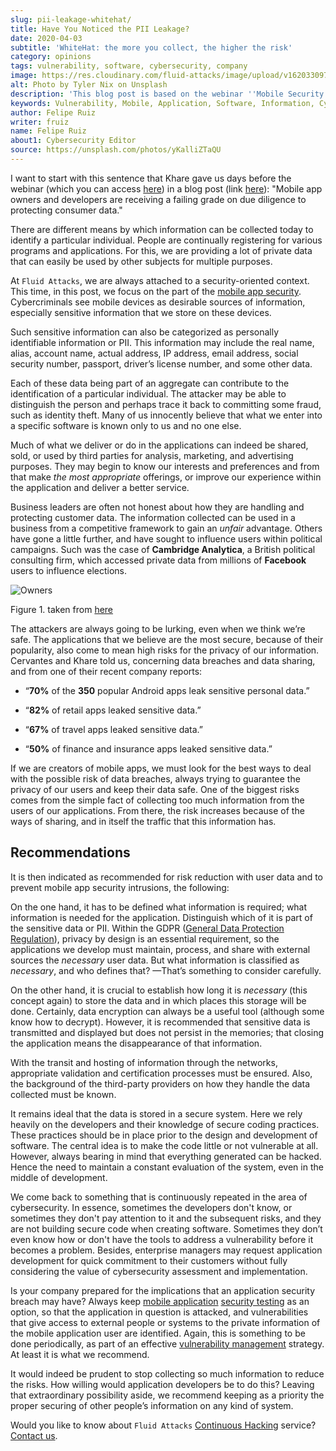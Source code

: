 ```yaml
---
slug: pii-leakage-whitehat/
title: Have You Noticed the PII Leakage?
date: 2020-04-03
subtitle: 'WhiteHat: the more you collect, the higher the risk'
category: opinions
tags: vulnerability, software, cybersecurity, company
image: https://res.cloudinary.com/fluid-attacks/image/upload/v1620330974/blog/pii-leakage-whitehat/cover_dupvh1.webp
alt: Photo by Tyler Nix on Unsplash
description: 'This blog post is based on the webinar ''Mobile Security App-titude: Best Practices for Secure App Design and Data Privacy'' by Eduardo Cervantes from WhiteHat.'
keywords: Vulnerability, Mobile, Application, Software, Information, Cybersecurity, Business, Ethical Hacking, Pentesting
author: Felipe Ruiz
writer: fruiz
name: Felipe Ruiz
about1: Cybersecurity Editor
source: https://unsplash.com/photos/yKalliZTaQU
---
```


I want to start with this sentence that Khare gave us days before the
webinar (which you can access
[here](https://www.brighttalk.com/webcast/11691/387589)) in a blog post
(link
[here](https://www.whitehatsec.com/blog/mobile-security-app-titude-best-practices-for-secure-app-design-and-data-privacy/)):
"Mobile app owners and developers are receiving a failing grade on due
diligence to protecting consumer data."

There are different means by which information can be collected today to
identify a particular individual. People are continually registering for
various programs and applications. For this, we are providing a lot of
private data that can easily be used by other subjects for multiple
purposes.

At `Fluid Attacks`,
we are always attached to a security-oriented context.
This time,
in this post,
we focus on the part of the [mobile app security](../../systems/mobile-apps/).
Cybercriminals see mobile devices as desirable sources of information,
especially sensitive information
that we store on these devices.

Such sensitive information can also be categorized as personally
identifiable information or PII. This information may include the real
name, alias, account name, actual address, IP address, email address,
social security number, passport, driver’s license number, and some
other data.

Each of these data being part of an aggregate can contribute to the
identification of a particular individual. The attacker may be able to
distinguish the person and perhaps trace it back to committing some
fraud, such as identity theft. Many of us innocently believe that what
we enter into a specific software is known only to us and no one else.

Much of what we deliver or do in the applications can indeed be shared,
sold, or used by third parties for analysis, marketing, and advertising
purposes. They may begin to know our interests and preferences and from
that make *the most appropriate* offerings, or improve our experience
within the application and deliver a better service.

Business leaders are often not honest about how they are handling and
protecting customer data. The information collected can be used in a
business from a competitive framework to gain an *unfair* advantage.
Others have gone a little further, and have sought to influence users
within political campaigns. Such was the case of **Cambridge
Analytica**, a British political consulting firm, which accessed private
data from millions of **Facebook** users to influence elections.

<div class="imgblock">

![Owners](https://res.cloudinary.com/fluid-attacks/image/upload/v1620330973/blog/pii-leakage-whitehat/owners_q12qom.webp)

<div class="title">

Figure 1. taken from [here](https://i.redd.it/uyg05brl56ky.png)

</div>

</div>

The attackers are always going to be lurking, even when we think we’re
safe. The applications that we believe are the most secure, because of
their popularity, also come to mean high risks for the privacy of our
information. Cervantes and Khare told us, concerning data breaches and
data sharing, and from one of their recent company reports:

- “**70%** of the **350** popular Android apps leak sensitive personal
  data.”

- “**82%** of retail apps leaked sensitive data.”

- “**67%** of travel apps leaked sensitive data.”

- “**50%** of finance and insurance apps leaked sensitive data.”

If we are creators of mobile apps, we must look for the best ways to
deal with the possible risk of data breaches, always trying to guarantee
the privacy of our users and keep their data safe. One of the biggest
risks comes from the simple fact of collecting too much information from
the users of our applications. From there, the risk increases because of
the ways of sharing, and in itself the traffic that this information
has.

<div>
<cta-banner
buttontxt="Read more"
link="/solutions/security-testing/"
title="Get started with Fluid Attacks' Security Testing solution right now"
/>
</div>

## Recommendations

It is then indicated as recommended for risk reduction with user data
and to prevent mobile app security intrusions, the following:

On the one hand, it has to be defined what information is required; what
information is needed for the application. Distinguish which of it is
part of the sensitive data or PII. Within the GDPR ([General Data
Protection Regulation](../../compliance/gdpr/)), privacy by design is an
essential requirement, so the applications we develop must maintain,
process, and share with external sources the *necessary* user data. But
what information is classified as *necessary*, and who defines that?
—That’s something to consider carefully.

On the other hand, it is crucial to establish how long it is *necessary*
(this concept again) to store the data and in which places this storage
will be done. Certainly, data encryption can always be a useful tool
(although some know how to decrypt). However, it is recommended that
sensitive data is transmitted and displayed but does not persist in the
memories; that closing the application means the disappearance of that
information.

With the transit and hosting of information through the networks,
appropriate validation and certification processes must be ensured.
Also, the background of the third-party providers on how they handle the
data collected must be known.

It remains ideal that the data is stored in a secure system. Here we
rely heavily on the developers and their knowledge of secure coding
practices. These practices should be in place prior to the design and
development of software. The central idea is to make the code little or
not vulnerable at all. However, always bearing in mind that everything
generated can be hacked. Hence the need to maintain a constant
evaluation of the system, even in the middle of development.

We come back to something that is continuously repeated in the area of
cybersecurity. In essence, sometimes the developers don't know, or
sometimes they don't pay attention to it and the subsequent risks, and
they are not building secure code when creating software. Sometimes they
don’t even know how or don't have the tools to address a vulnerability
before it becomes a problem. Besides, enterprise managers may request
application development for quick commitment to their customers without
fully considering the value of cybersecurity assessment and
implementation.

Is your company prepared for the implications
that an application security breach may have?
Always keep [mobile application](../../systems/mobile-apps/)
[security testing](../../solutions/security-testing/)
as an option,
so that the application in question is attacked,
and vulnerabilities that give access to external people or systems to
the private information of the mobile application user are identified.
Again, this is something to be done periodically,
as part of an effective [vulnerability management](../../solutions/vulnerability-management/)
strategy.
At least it is what we
recommend.

It would indeed be prudent to stop collecting so much information to
reduce the risks. How willing would application developers be to do
this? Leaving that extraordinary possibility aside, we recommend keeping
as a priority the proper securing of other people’s information on any
kind of system.

Would you like to know about `Fluid Attacks`
[Continuous Hacking](../../services/continuous-hacking/) service?
[Contact us](../../contact-us/).
